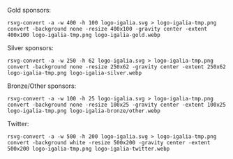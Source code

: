 Gold sponsors:

    rsvg-convert -a -w 400 -h 100 logo-igalia.svg > logo-igalia-tmp.png
    convert -background none -resize 400x100 -gravity center -extent 400x100 logo-igalia-tmp.png logo-igalia-gold.webp

Silver sponsors:

    rsvg-convert -a -w 250 -h 62 logo-igalia.svg > logo-igalia-tmp.png
    convert -background none -resize 250x62 -gravity center -extent 250x62 logo-igalia-tmp.png logo-igalia-silver.webp

Bronze/Other sponsors:

    rsvg-convert -a -w 100 -h 25 logo-igalia.svg > logo-igalia-tmp.png
    convert -background none -resize 100x25 -gravity center -extent 100x25 logo-igalia-tmp.png logo-igalia-bronze/other.webp

Twitter:

    rsvg-convert -a -w 500 -h 200 logo-igalia.svg > logo-igalia-tmp.png
    convert -background white -resize 500x200 -gravity center -extent 500x200 logo-igalia-tmp.png logo-igalia-twitter.webp
